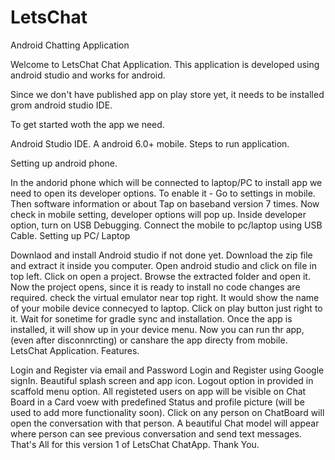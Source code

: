 # LetsChat
Android Chatting Application

Welcome to LetsChat Chat Application. This application is developed using android studio and works for android.

Since we don't have published app on play store yet, it needs to be installed grom android studio IDE.

To get started woth the app we need.

Android Studio IDE.
A android 6.0+ mobile.
Steps to run application.

Setting up android phone.

In the andorid phone which will be connected to laptop/PC to install app we need to open its developer options.
To enable it - Go to settings in mobile.
Then software information or about
Tap on baseband version 7 times.
Now check in mobile setting, developer options will pop up.
Inside developer option, turn on USB Debugging.
Connect the mobile to pc/laptop using USB Cable.
Setting up PC/ Laptop

Downlaod and install Android studio if not done yet.
Download the zip file and extract it inside you computer.
Open android studio and click on file in top left.
Click on open a project.
Browse the extracted folder and open it.
Now the project opens, since it is ready to install no code changes are required.
check the virtual emulator near top right. It would show the name of your mobile device connecyed to laptop.
Click on play button just right to it.
Wait for sonetime for gradle sync and installation.
Once the app is installed, it will show up in your device menu. Now you can run thr app,(even after disconnrcting) or canshare the app directy from mobile.
LetsChat Application. Features.


Login and Register via email and Password
Login and Register using Google signIn.
Beautiful splash screen and app icon.
Logout option in provided in scaffold menu option.
All registeted users on app will be visible on Chat Board in a Card voew with predefined Status and profile picture (will be used to add more functionality soon).
Click on any person on ChatBoard will open the conversation with that person.
A beautiful Chat model will appear where person can see previous conversation and send text messages.
That's All for this version 1 of LetsChat ChatApp. Thank You.
